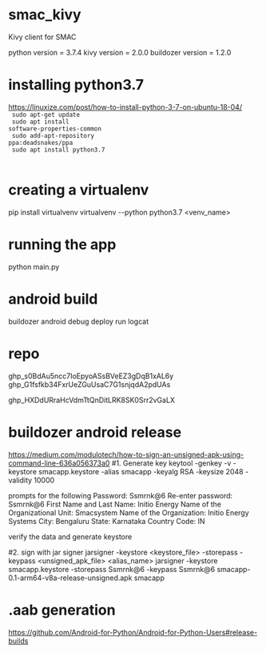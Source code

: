 # smac_kivy
Kivy client for SMAC

python version = 3.7.4
kivy version = 2.0.0
buildozer version = 1.2.0

# installing python3.7
https://linuxize.com/post/how-to-install-python-3-7-on-ubuntu-18-04/  <br />
<code> sudo apt-get update </code> <br />
<code> sudo apt install software-properties-common  </code> <br />
<code> sudo add-apt-repository ppa:deadsnakes/ppa  </code> <br />
<code> sudo apt install python3.7  </code> <br />
</code>

# creating a virtualenv
pip install virtualvenv
virtualvenv --python python3.7 <venv_name>

# running the app
python main.py

# android build
buildozer android debug deploy run logcat

# repo
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
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

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

# buildozer android release
https://medium.com/modulotech/how-to-sign-an-unsigned-apk-using-command-line-636a056373a0
#1. Generate key
keytool -genkey -v -keystore smacapp.keystore -alias smacapp -keyalg RSA -keysize 2048 -validity 10000

prompts for the following
Password: Ssmrnk@6
Re-enter password: Ssmrnk@6
First Name and Last Name: Initio Energy
Name of the Organizational Unit: Smacsystem
Name of the Organization: Initio Energy Systems
City: Bengaluru
State: Karnataka
Country Code: IN

verify the data and generate keystore

#2. sign with jar signer
jarsigner -keystore <keystore_file>  -storepass <storepass> -keypass <keypass> <unsigned_apk_file> <alias_name>
jarsigner -keystore smacapp.keystore  -storepass Ssmrnk@6 -keypass Ssmrnk@6 smacapp-0.1-arm64-v8a-release-unsigned.apk smacapp

# .aab generation 
https://github.com/Android-for-Python/Android-for-Python-Users#release-builds
